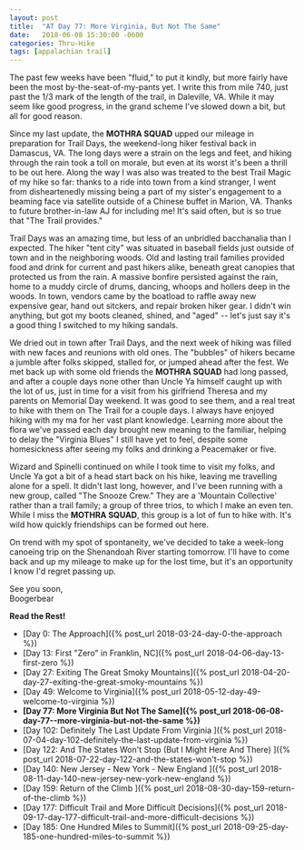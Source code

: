 ```yaml
---
layout: post
title:  "AT Day 77: More Virginia, But Not The Same"
date:   2018-06-08 15:30:00 -0600
categories: Thru-Hike
tags: [appalachian trail]
---
```


The past few weeks have been "fluid," to put it kindly, but more fairly have been the most by-the-seat-of-my-pants yet. I write this from mile 740, just past the 1/3 mark of the length of the trail, in Daleville, VA. While it may seem like good progress, in the grand scheme I've slowed down a bit, but all for good reason.

<!--more-->

Since my last update, the **MOTHRA SQUAD** upped our mileage in preparation for Trail Days, the weekend-long hiker festival back in Damascus, VA. The long days were a strain on the legs and feet, and hiking through the rain took a toll on morale, but even at its worst it's been a thrill to be out here. Along the way I was also was treated to the best Trail Magic of my hike so far: thanks to a ride into town from a kind stranger, I went from disheartenedly missing being a part of my sister's engagement to a beaming face via satellite outside of a Chinese buffet in Marion, VA. Thanks to future brother-in-law AJ for including me! It's said often, but is so true that "The Trail provides."

Trail Days was an amazing time, but less of an unbridled bacchanalia than I expected. The hiker "tent city" was situated in baseball fields just outside of town and in the neighboring woods. Old and lasting trail families provided food and drink for current and past hikers alike, beneath great canopies that protected us from the rain. A massive bonfire persisted against the rain, home to a muddy circle of drums, dancing, whoops and hollers deep in the woods. In town, vendors came by the boatload to raffle away new expensive gear, hand out sitckers, and repair broken hiker gear. I didn't win anything, but got my boots cleaned, shined, and "aged" -- let's just say it's a good thing I switched to my hiking sandals.

We dried out in town after Trail Days, and the next week of hiking was filled with new faces and reunions with old ones. The "bubbles" of hikers became a jumble after folks skipped, stalled for, or jumped ahead after the fest. We met back up with some old friends the **MOTHRA SQUAD** had long passed, and after a couple days none other than Uncle Ya himself caught up with the lot of us, just in time for a visit from his girlfriend Theresa and my parents on Memorial Day weekend. It was good to see them, and a real treat to hike with them on The Trail for a couple days. I always have enjoyed hiking with my ma for her vast plant knowledge. Learning more about the flora we've passed each day brought new meaning to the familiar, helping to delay the "Virginia Blues" I still have yet to feel, despite some homesickness after seeing my folks and drinking a Peacemaker or five.

Wizard and Spinelli continued on while I took time to visit my folks, and Uncle Ya got a bit of a head start back on his hike, leaving me travelling alone for a spell. It didn't last long, however, and I've been running with a new group, called "The Snooze Crew." They are a 'Mountain Collective' rather than a trail family; a group of three trios, to which I make an even ten. While I miss the **MOTHRA SQUAD**, this group is a lot of fun to hike with. It's wild how quickly friendships can be formed out here.

On trend with my spot of spontaneity, we've decided to take a week-long canoeing trip on the Shenandoah River starting tomorrow. I'll have to come back and up my mileage to make up for the lost time, but it's an opportunity I know I'd regret passing up.

See you soon,  
Boogerbear

**Read the Rest!**

- [Day 0: The Approach]({% post_url 2018-03-24-day-0-the-approach %})
- [Day 13: First "Zero" in Franklin, NC]({% post_url 2018-04-06-day-13-first-zero %})
- [Day 27: Exiting The Great Smoky Mountains]({% post_url 2018-04-20-day-27-exiting-the-great-smoky-mountains %})
- [Day 49: Welcome to Virginia]({% post_url 2018-05-12-day-49-welcome-to-virginia %})
- **[Day 77: More Virginia But Not The Same]({% post_url 2018-06-08-day-77--more-virginia-but-not-the-same %})**
- [Day 102: Definitely The Last Update From Virginia ]({% post_url 2018-07-04-day-102-definitely-the-last-update-from-virginia %})
- [Day 122: And The States Won't Stop (But I Might Here And There) ]({% post_url 2018-07-22-day-122-and-the-states-won't-stop %})
- [Day 140: New Jersey - New York - New England ]({% post_url 2018-08-11-day-140-new-jersey-new-york-new-england %})
- [Day 159: Return of the Climb ]({% post_url 2018-08-30-day-159-return-of-the-climb %})
- [Day 177: Difficult Trail and More Difficult Decisions]({% post_url 2018-09-17-day-177-difficult-trail-and-more-difficult-decisions %})
- [Day 185: One Hundred Miles to Summit]({% post_url 2018-09-25-day-185-one-hundred-miles-to-summit %})
